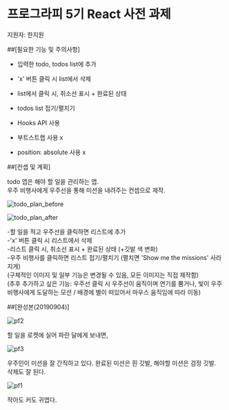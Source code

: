 # 프로그라피 5기 React 사전 과제  
지원자: 한지원  
  
##[필요한 기능 및 주의사항]  
  
- 입력한 todo, todos list에 추가  
- 'x' 버튼 클릭 시 list에서 삭제  
- list에서 클릭 시, 취소선 표시 + 완료된 상태  
- todos list 접기/펼치기  
  
- Hooks API 사용  
  
- 부트스트랩 사용 x  
- position: absolute 사용 x  
  
  
##[컨셉 및 계획]  
  
todo 앱은 해야 할 일을 관리하는 앱.   
우주 비행사에게 우주선을 통해 미션을 내려주는 컨셉으로 제작.  
  
![todo_plan_before](https://user-images.githubusercontent.com/54440974/64077575-c3376580-cd0c-11e9-954f-17a9370898c4.png)  
  
![todo_plan_after](https://user-images.githubusercontent.com/54440974/64077574-c03c7500-cd0c-11e9-9cb4-1a6472463522.png)  
  
-할 일을 적고 우주선을 클릭하면 리스트에 추가   
-'x' 버튼 클릭 시 리스트에서 삭제  
-리스트 클릭 시, 취소선 표시 + 완료된 상태 (+깃발 색 변화)  
-우주 비행사를 클릭하면 리스트 접기/펼치기 (펼치면 'Show me the missions' 사라지게)  
(구체적인 이미지 및 일부 기능은 변경될 수 있음, 모든 이미지는 직접 제작함)  
(추후 추가하고 싶은 기능: 우주선 클릭 시 우주선이 움직이며 연기를 뿜거나, 빛이 우주 비행사에게 도달하는 모션 / 배경에 별이 떠있어서 마우스 움직임에 따라 이동)  
  
    
##[완성본(20190904)]  
  
    
![pf2](https://user-images.githubusercontent.com/54440974/64260789-7c44ac80-cf66-11e9-8168-663955e0c34d.gif)  
   
할 일을 로켓에 실어 파란 달에게 보내면,
  
![pf3](https://user-images.githubusercontent.com/54440974/64260844-88c90500-cf66-11e9-89d4-6b30974693a5.gif)  
  
우주인이 미션을 잘 간직하고 있다. 
완료된 미션은 흰 깃발, 해야할 미션은 검정 깃발.  
삭제도 잘 된다.  
  
![pf1](https://user-images.githubusercontent.com/54440974/64260755-6cc56380-cf66-11e9-8b8e-f3ecbbabf6a4.gif)  
    
작아도 커도 귀엽다. 
